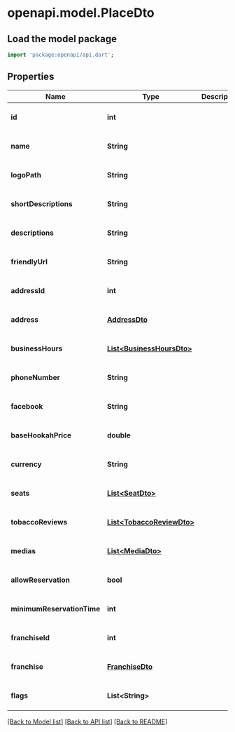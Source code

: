 # openapi.model.PlaceDto

## Load the model package
```dart
import 'package:openapi/api.dart';
```

## Properties
Name | Type | Description | Notes
------------ | ------------- | ------------- | -------------
**id** | **int** |  | [optional] [default to null]
**name** | **String** |  | [optional] [default to null]
**logoPath** | **String** |  | [optional] [default to null]
**shortDescriptions** | **String** |  | [optional] [default to null]
**descriptions** | **String** |  | [optional] [default to null]
**friendlyUrl** | **String** |  | [optional] [default to null]
**addressId** | **int** |  | [optional] [default to null]
**address** | [**AddressDto**](AddressDto.md) |  | [optional] [default to null]
**businessHours** | [**List&lt;BusinessHoursDto&gt;**](BusinessHoursDto.md) |  | [optional] [default to []]
**phoneNumber** | **String** |  | [optional] [default to null]
**facebook** | **String** |  | [optional] [default to null]
**baseHookahPrice** | **double** |  | [optional] [default to null]
**currency** | **String** |  | [optional] [default to null]
**seats** | [**List&lt;SeatDto&gt;**](SeatDto.md) |  | [optional] [default to []]
**tobaccoReviews** | [**List&lt;TobaccoReviewDto&gt;**](TobaccoReviewDto.md) |  | [optional] [default to []]
**medias** | [**List&lt;MediaDto&gt;**](MediaDto.md) |  | [optional] [default to []]
**allowReservation** | **bool** |  | [optional] [default to null]
**minimumReservationTime** | **int** |  | [optional] [default to null]
**franchiseId** | **int** |  | [optional] [default to null]
**franchise** | [**FranchiseDto**](FranchiseDto.md) |  | [optional] [default to null]
**flags** | **List&lt;String&gt;** |  | [optional] [default to []]

[[Back to Model list]](../README.md#documentation-for-models) [[Back to API list]](../README.md#documentation-for-api-endpoints) [[Back to README]](../README.md)


